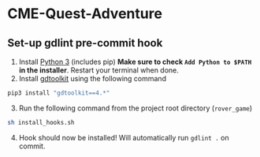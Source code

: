 # CME-Quest-Adventure

## Set-up gdlint pre-commit hook
1. Install [Python 3](https://www.python.org/downloads/) (includes pip)
   **Make sure to check `Add Python to $PATH` in the installer**. Restart your terminal when done.
2. Install [gdtoolkit](https://github.com/Scony/godot-gdscript-toolkit) using the following command
```bash
pip3 install "gdtoolkit==4.*"
```
3. Run the following command from the project root directory (`rover_game`)
```bash
sh install_hooks.sh
```
4. Hook should now be installed! Will automatically run `gdlint .` on commit.
